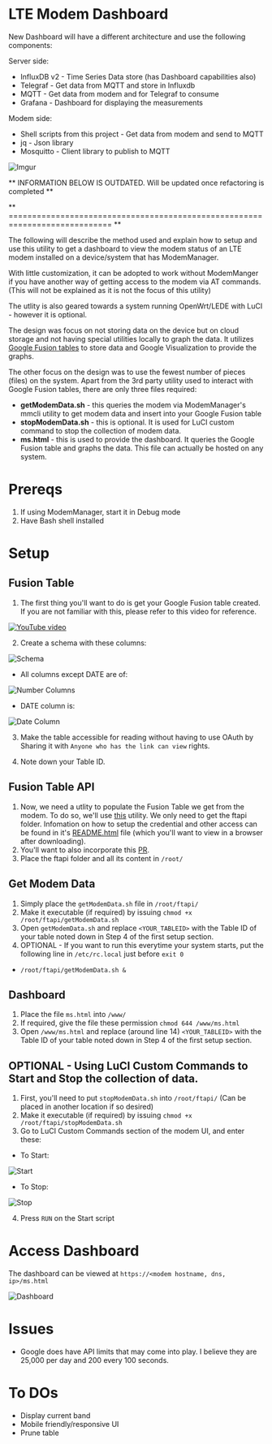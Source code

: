 # LTE Modem Dashboard


New Dashboard will have a different architecture and use the following components:

Server side:
* InfluxDB v2 - Time Series Data store (has Dashboard capabilities also)
* Telegraf - Get data from MQTT and store in Influxdb
* MQTT - Get data from modem and for Telegraf to consume
* Grafana - Dashboard for displaying the measurements

Modem side:
* Shell scripts from this project - Get data from modem and send to MQTT
* jq - Json library
* Mosquitto - Client library to publish to MQTT

![Imgur](https://i.imgur.com/nhg3e9d.jpg)


** INFORMATION BELOW IS OUTDATED. Will be updated once refactoring is completed **

** ============================================================================ **

The following will describe the method used and explain how to setup and use this utility to get a dashboard to view the modem status of an LTE modem installed on a device/system that has ModemManager. 

With little customization, it can be adopted to work without ModemManger if you have another way of getting access to the modem via AT commands. (This will not be explained as it is not the focus of this utility)

The utlity is also geared towards a system running OpenWrt/LEDE with LuCI - however it is optional.

The design was focus on not storing data on the device but on cloud storage and not having special utilities locally to graph the data. It utilizes [Google Fusion tables](https://www.dataone.org/software-tools/google-fusion-tables) to store data and Google Visualization to provide the graphs.

The other focus on the design was to use the fewest number of pieces (files) on the system. Apart from the 3rd party utility used to interact with Google Fusion tables, there are only three files required:

* **getModemData.sh** - this queries the modem via ModemManager's mmcli utility to get modem data and insert into your Google Fusion table
* **stopModemData.sh** - this is optional. It is used for LuCI custom command to stop the collection of modem data.
* **ms.html** - this is used to provide the dashboard. It queries the Google Fusion table and graphs the data. This file can actually be hosted on any system.

# Prereqs
1. If using ModemManager, start it in Debug mode
2. Have Bash shell installed

# Setup
## Fusion Table
 1. The first thing you'll want to do is get your Google Fusion table created. If you are not familiar with this, please refer to this video for reference.

[![YouTube video](http://img.youtube.com/vi/tlwoVnHvU5o/0.jpg)](https://www.youtube.com/watch?v=tlwoVnHvU5o)

 2. Create a schema with these columns: 
 
 ![Schema](https://i.imgur.com/upRWnrA.png)
 
  * All columns except DATE are of: 
  
  ![Number Columns](https://i.imgur.com/DSriWlX.png)
  
  * DATE column is: 
  
  ![Date Column](https://i.imgur.com/QjhcCE3.png)
 
 3. Make the table accessible for reading without having to use OAuth by Sharing it with `Anyone who has the link can view` rights.
 
 4. Note down your Table ID.
 
 ## Fusion Table API
 1. Now, we need a utlity to populate the Fusion Table we get from the modem. To do so, we'll use [this](https://github.com/fusiontables/fusion-tables-api-samples/tree/master/ftapi) utility. We only need to get the ftapi folder. Infomation on how to setup the credential and other access can be found in it's [README.html](https://github.com/fusiontables/fusion-tables-api-samples/blob/master/ftapi/README.html) file (which you'll want to view in a browser after downloading).
 2. You'll want to also incorporate this [PR](https://github.com/fusiontables/fusion-tables-api-samples/pull/62).
 2. Place the ftapi folder and all its content in `/root/`
 
 ## Get Modem Data
 1. Simply place the `getModemData.sh` file in `/root/ftapi/`
 2. Make it executable (if required) by issuing `chmod +x /root/ftapi/getModemData.sh`
 3. Open `getModemData.sh` and replace `<YOUR_TABLEID>` with the Table ID of your table noted down in Step 4 of the first setup section.
 4. OPTIONAL - If you want to run this everytime your system starts, put the following line in `/etc/rc.local` just before `exit 0`
 * `/root/ftapi/getModemData.sh &`
 
 ## Dashboard
 1. Place the file `ms.html` into `/www/`
 2. If required, give the file these permission `chmod 644 /www/ms.html`
 3. Open `/www/ms.html` and replace (around line 14) `<YOUR_TABLEID>` with the Table ID of your table noted down in Step 4 of the first setup section.
 
 ## OPTIONAL - Using LuCI Custom Commands to Start and Stop the collection of data.
 1. First, you'll need to put `stopModemData.sh` into `/root/ftapi/` (Can be placed in another location if so desired)
 2. Make it executable (if required) by issuing `chmod +x /root/ftapi/stopModemData.sh`
 3. Go to LuCI Custom Commands section of the modem UI, and enter these:
 * To Start: 
 
 ![Start](https://i.imgur.com/n7Hfc8x.png)
 
 * To Stop:
 
 ![Stop](https://i.imgur.com/wf45m3W.png)
 
 4. Press `RUN` on the Start script


# Access Dashboard
The dashboard can be viewed at `https://<modem hostname, dns, ip>/ms.html`

![Dashboard](https://i.imgur.com/4HmTwkX.png)

# Issues
* Google does have API limits that may come into play. I believe they are 25,000 per day and 200 every 100 seconds.

# To DOs
* Display current band
* Mobile friendly/responsive UI
* Prune table
